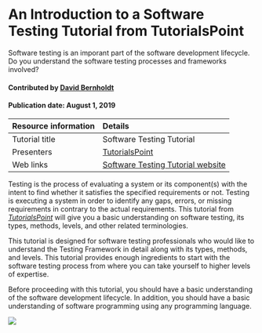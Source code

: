 # An Introduction to a Software Testing Tutorial from TutorialsPoint

<!-- deck text start --> 
Software testing is an imporant part of the software development lifecycle. Do you understand the software testing processes and frameworks involved?
<!-- deck text end --> 


#### Contributed by [David Bernholdt](http://github.com/bernhold)

#### Publication date: August 1, 2019

Resource information | Details 
:--- | :--- 
Tutorial title   | Software Testing Tutorial
Presenters | [TutorialsPoint](https://www.tutorialspoint.com/index.htm)
Web links | [Software Testing Tutorial website](http://www.tutorialspoint.com/software_testing/)                

Testing is the process of evaluating a system or its component(s) with the intent to find whether it satisfies the specified requirements or not. Testing is executing a system in order to identify any gaps, errors, or missing requirements in contrary to the actual requirements. This tutorial from *[TutorialsPoint](https://www.tutorialspoint.com/index.htm)* will give you a basic understanding on software testing, its types, methods, levels, and other related terminologies.

This tutorial is designed for software testing professionals who would like to understand the Testing Framework in detail along with its types, methods, and levels. This tutorial provides enough ingredients to start with the software testing process from where you can take yourself to higher levels of expertise.

Before proceeding with this tutorial, you should have a basic understanding of the software development lifecycle. In addition, you should have a basic understanding of software programming using any programming language.

<img src='https://github.com/betterscientificsoftware/images/raw/master/Logo-class_tutorialpoint_logo.png' class='logo' />


<!---
Publish: yes
Categories: Reliability, skills
Topics: testing
Tags: training, video
Level: 2
Prerequisites: defaults
Aggregate: none
--->
